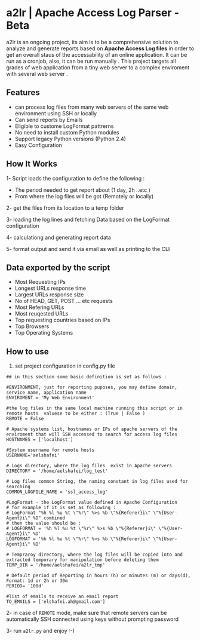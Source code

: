 # a2lr | Apache Access Log Parser - Beta
a2lr is an ongoing project, its aim is to be a comprehensive solution to analyze and generate reports based on **Apache Access Log files** in order to get an overall staus of the  accessability of an online application. It can be run as a cronjob, also, it can be run manually .
This project targets all grades of web application from a tiny web server to a complex enviroment with several web server .

## Features
- can process log files from many web servers of the same web environment using SSH or locally
- Can send reports by Emails
- Eligible to custome LogFormat pattrerns
- No need to install custom Python modules
- Support legacy Python versions (Python 2.4)
- Easy Configuration

## How It Works
1- Script loads the configuration to define the following :
- The period needed to get report about (1 day, 2h ..etc )
- From where the log files will be got (Remotely or locally)

2-  get the files from its location to a temp folder

3- loading the log lines and fetching Data based on the LogFormat configuration

4- calculationg and generating report data

5- format output and send it via email as well as printing to the CLI  

    

##  Data exported by the script 
- Most Requesting IPs
- Longest URLs response time
- Largest URLs response size
- No of HEAD, GET, POST ... etc requests
- Most Refering URLs
- Most reuqested URLs
- Top requesting countries based on IPs
- Top Browsers
- Top Operating Systems

## How to use

1. set project configuration in config.py file
```
## in this section some basic definition is set as follows :

#ENVIRONMENT, just for reporting puposes, you may define domain, service name, application name
ENVIROMENT = 'My Web Environment'

#the log files in the same local machine running this script or in remote hosts  valuese to be either : (True | False )
REMOTE = False

# Apache systems list, hostnames or IPs of apache servers of the enviroment that will SSH accessed to search for access log files
HOSTNAMES = ['localhost']

#System username for remote hosts
USERNAME='aelshafei'

# Logs directory, where the log files  exist in Apache servers
DIRECTORY = '/home/aelshafei/log_test'

# Log files common String, the naming constant in log files used for searching
COMMON_LOGFILE_NAME = 'ssl_access_log'

#LogFormat - the LogFormat value defined in Apache Configuration
# for example if it is set as following :
# LogFormat "%h %l %u %t \"%r\" %>s %b \"%{Referer}i\" \"%{User-Agent}i\" %D" combined
# then the value should be :
# LOGFORMAT = '%h %l %u %t \"%r\" %>s %b \"%{Referer}i\" \"%{User-Agent}i\" %D'
LOGFORMAT = '%h %l %u %t \"%r\" %>s %b \"%{Referer}i\" \"%{User-Agent}i\" %D'

# Tempraroy directory, where the log files will be copied into and extracted temporary for manipulation before deleting them
TEMP_DIR = '/home/aelshafei/a2lr_tmp'

# Default period of Reporting in hours (h) or minutes (m) or days(d), Format: 1d or 2h or 30m 
PERIOD= '100d'

#list of emails to receive an email report
TO_EMAILS = ['elshafei.ah@gmail.com']

```

2- in case of ```REMOTE``` mode, make sure that remote servers can be automatically SSH connected using keys without prompting password


3- run ```a2lr.py``` and enjoy :-)
